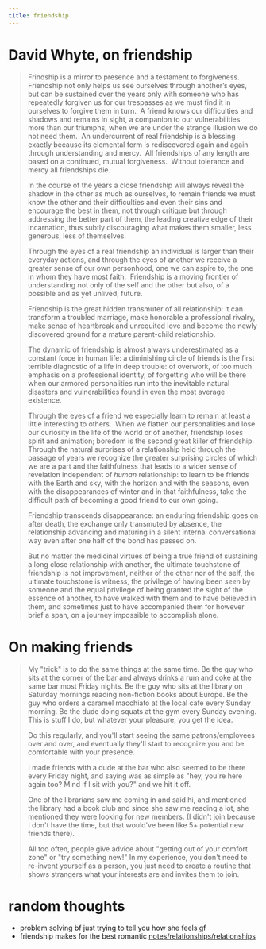 ```yaml
---
title: friendship
---
```


# David Whyte, on friendship

> Frindship is a mirror to presence and a testament to forgiveness.  Friendship not only helps us see ourselves through another’s eyes, but can be sustained over the years only with someone who has repeatedly forgiven us for our trespasses as we must find it in ourselves to forgive them in turn.  A friend knows our difficulties and shadows and remains in sight, a companion to our vulnerabilities more than our triumphs, when we are under the strange illusion we do not need them.  An undercurrent of real friendship is a blessing exactly because its elemental form is rediscovered again and again through understanding and mercy.  All friendships of any length are based on a continued, mutual forgiveness.  Without tolerance and mercy all friendships die.
> 
> In the course of the years a close friendship will always reveal the shadow in the other as much as ourselves, to remain friends we must know the other and their difficulties and even their sins and encourage the best in them, not through critique but through addressing the better part of them, the leading creative edge of their incarnation, thus subtly discouraging what makes them smaller, less generous, less of themselves.
> 
> Through the eyes of a real friendship an individual is larger than their everyday actions, and through the eyes of another we receive a greater sense of our own personhood, one we can aspire to, the one in whom they have most faith.  Friendship is a moving frontier of understanding not only of the self and the other but also, of a possible and as yet unlived, future.
> 
> Friendship is the great hidden transmuter of all relationship: it can transform a troubled marriage, make honorable a professional rivalry, make sense of heartbreak and unrequited love and become the newly discovered ground for a mature parent-child relationship.
> 
> The dynamic of friendship is almost always underestimated as a constant force in human life: a diminishing circle of friends is the first terrible diagnostic of a life in deep trouble: of overwork, of too much emphasis on a professional identity, of forgetting who will be there when our armored personalities run into the inevitable natural disasters and vulnerabilities found in even the most average existence.
> 
> Through the eyes of a friend we especially learn to remain at least a little interesting to others.  When we flatten our personalities and lose our curiosity in the life of the world or of another, friendship loses spirit and animation; boredom is the second great killer of friendship.  Through the natural surprises of a relationship held through the passage of years we recognize the greater surprising circles of which we are a part and the faithfulness that leads to a wider sense of revelation independent of _human_ relationship: to learn to be friends with the Earth and sky, with the horizon and with the seasons, even with the disappearances of winter and in that faithfulness, take the difficult path of becoming a good friend to our own going.
> 
> Friendship transcends disappearance: an enduring friendship goes on after death, the exchange only transmuted by absence, the relationship advancing and maturing in a silent internal conversational way even after one half of the bond has passed on.
> 
> But no matter the medicinal virtues of being a true friend of sustaining a long close relationship with another, the ultimate touchstone of friendship is not improvement, neither of the other nor of the self, the ultimate touchstone is witness, the privilege of having been _seen_ by someone and the equal privilege of being granted the sight of the essence of another, to have walked with them and to have believed in them, and sometimes just to have accompanied them for however brief a span, on a journey impossible to accomplish alone.

# On making friends
> My "trick" is to do the same things at the same time. Be the guy who sits at the corner of the bar and always drinks a rum and coke at the same bar most Friday nights. Be the guy who sits at the library on Saturday mornings reading non-fiction books about Europe. Be the guy who orders a caramel macchiato at the local cafe every Sunday morning. Be the dude doing squats at the gym every Sunday evening. This is stuff I do, but whatever your pleasure, you get the idea.
> 
> Do this regularly, and you'll start seeing the same patrons/employees over and over, and eventually they'll start to recognize you and be comfortable with your presence.
>  
>  I made friends with a dude at the bar who also seemed to be there every Friday night, and saying was as simple as "hey, you're here again too? Mind if I sit with you?" and we hit it off.
>  
>  One of the librarians saw me coming in and said hi, and mentioned the library had a book club and since she saw me reading a lot, she mentioned they were looking for new members. (I didn't join because I don't have the time, but that would've been like 5+ potential new friends there).
>  
>  All too often, people give advice about "getting out of your comfort zone" or "try something new!" In my experience, you don't need to re-invent yourself as a person, you just need to create a routine that shows strangers what your interests are and invites them to join.

# random thoughts
* problem solving bf just trying to tell you how she feels gf
* friendship makes for the best romantic [notes/relationships/relationships](notes/relationships/relationships.md)